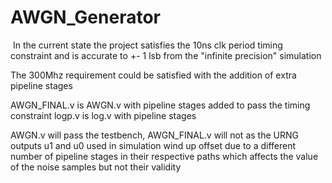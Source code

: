 ﻿# AWGN_Generator
﻿
In the current state the project satisfies the 10ns clk period timing constraint and is accurate to +- 1 lsb from the "infinite precision" simulation

The 300Mhz requirement could be satisfied with the addition of extra pipeline stages

AWGN_FINAL.v is AWGN.v with pipeline stages added to pass the timing constraint
logp.v is log.v with pipeline stages

AWGN.v will pass the testbench, AWGN_FINAL.v will not as the URNG outputs u1 and u0 used in simulation wind up offset due to a different number of pipeline stages in their respective paths
which affects the value of the noise samples but not their validity










